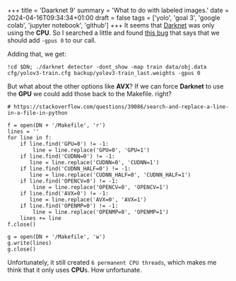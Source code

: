 +++
title = 'Daarknet 9'
summary = 'What to do with labeled images.'
date = 2024-04-16T09:34:34+01:00
draft = false
tags = ['yolo', 'goal 3', 'google colab', 'jupyter notebook', 'github']
+++
It seems that [Darknet](https://pjreddie.com/darknet/yolo/) was only using the **CPU**. So I searched a little and found [this bug](https://github.com/pjreddie/darknet/issues/488#issuecomment-459282463) that says that we should add `-gpus 0` to our call.

Adding that, we get:
```
!cd $DN; ./darknet detector -dont_show -map train data/obj.data cfg/yolov3-train.cfg backup/yolov3-train_last.weights -gpus 0
```

But what about the other options like **AVX**? If we can force **Darknet** to use the **GPU** we could add those back to the Makefile. right?
```
# https://stackoverflow.com/questions/39086/search-and-replace-a-line-in-a-file-in-python

f = open(DN + '/Makefile', 'r')
lines = ''
for line in f:
    if line.find('GPU=0') != -1:
        line = line.replace('GPU=0', 'GPU=1')
    if line.find('CUDNN=0') != -1:
       line = line.replace('CUDNN=0', 'CUDNN=1')
    if line.find('CUDNN_HALF=0') != -1:
       line = line.replace('CUDNN_HALF=0', 'CUDNN_HALF=1')
    if line.find('OPENCV=0') != -1:
        line = line.replace('OPENCV=0', 'OPENCV=1')
    if line.find('AVX=0') != -1:
       line = line.replace('AVX=0', 'AVX=1')
    if line.find('OPENMP=0') != -1:
        line = line.replace('OPENMP=0', 'OPENMP=1')
    lines += line
f.close()

g = open(DN + '/Makefile', 'w')
g.write(lines)
g.close()
```

Unfortunately, it still created `6 permanent CPU threads`, which makes me think that it only uses **CPU**s. How unfortunate.

